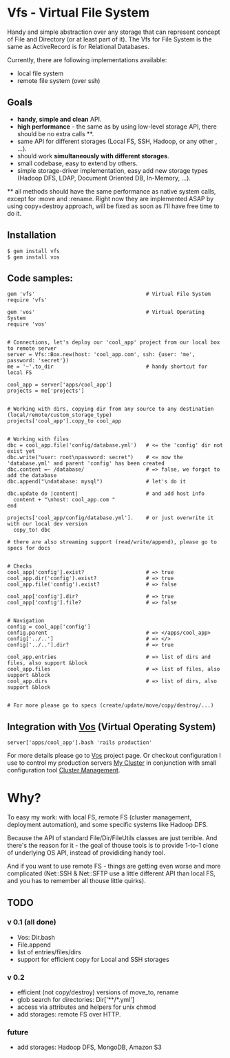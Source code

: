 # Vfs - Virtual File System

Handy and simple abstraction over any storage that can represent concept of File and Directory (or at least part of it). 
The Vfs for File System is the same as ActiveRecord is for Relational Databases.

Currently, there are following implementations available:

- local file system
- remote file system (over ssh)

## Goals

- **handy, simple and clean** API.
- **high performance** - the same as by using low-level storage API, there should be no extra calls **.
- same API for different storages (Local FS, SSH, Hadoop, or any other , ...).
- should work **simultaneously with different storages**.
- small codebase, easy to extend by others.
- simple storage-driver implementation, easy add new storage types (Hadoop DFS, LDAP, Document Oriented DB, In-Memory, ...).

** all methods should have the same performance as native system calls, except for :move and :rename. Right now they are implemented 
ASAP by using copy+destroy approach, will be fixed as soon as I'll have free time to do it.

## Installation

    $ gem install vfs
    $ gem install vos

## Code samples:
    gem 'vfs'                                    # Virtual File System
    require 'vfs'                              

    gem 'vos'                                    # Virtual Operating System
    require 'vos'


    # Connections, let's deploy our 'cool_app' project from our local box to remote server
    server = Vfs::Box.new(host: 'cool_app.com', ssh: {user: 'me', password: 'secret'})
    me = '~'.to_dir                              # handy shortcut for local FS

    cool_app = server['apps/cool_app']
    projects = me['projects']


    # Working with dirs, copying dir from any source to any destination (local/remote/custom_storage_type)
    projects['cool_app'].copy_to cool_app        


    # Working with files
    dbc = cool_app.file('config/database.yml')   # <= the 'config' dir not exist yet
    dbc.write("user: root\npassword: secret")    # <= now the 'database.yml' and parent 'config' has been created
    dbc.content =~ /database/                    # => false, we forgot to add the database
    dbc.append("\ndatabase: mysql")              # let's do it

    dbc.update do |content|                      # and add host info
      content + "\nhost: cool_app.com "
    end                                       

    projects['cool_app/config/database.yml'].    # or just overwrite it with our local dev version
      copy_to! dbc
      
    # there are also streaming support (read/write/append), please go to specs for docs


    # Checks
    cool_app['config'].exist?                    # => true
    cool_app.dir('config').exist?                # => true
    cool_app.file('config').exist?               # => false

    cool_app['config'].dir?                      # => true
    cool_app['config'].file?                     # => false


    # Navigation
    config = cool_app['config']
    config.parent                                # => </apps/cool_app>
    config['../..']                              # => </>
    config['../..'].dir?                         # => true

    cool_app.entries                             # => list of dirs and files, also support &block
    cool_app.files                               # => list of files, also support &block
    cool_app.dirs                                # => list of dirs, also support &block


    # For more please go to specs (create/update/move/copy/destroy/...)
      
## Integration with [Vos][vos] (Virtual Operating System)
    
    server['apps/cool_app'].bash 'rails production'

For more details please go to [Vos][vos] project page. 
Or checkout configuration I use to control my production servers [My Cluster][my_cluster] in conjunction with small 
configuration tool [Cluster Management][cluster_management].

# Why?

To easy my work: with local FS, remote FS (cluster management, deployment automation), and some specific systems like Hadoop DFS.

Because the API of standard File/Dir/FileUtils classes are just terrible. And there's the reason for it - the goal of thouse tools
is to provide 1-to-1 clone of underlying OS API, instead of provididing handy tool.

And if you want to use remote FS - things are getting even worse and more complicated (Net::SSH & Net::SFTP use a little
different API than local FS, and you has to remember all thouse little quirks).
  
## TODO

### v 0.1 (all done)

- Vos: Dir.bash
- File.append
- list of entries/files/dirs
- support for efficient copy for Local and SSH storages

### v 0.2

- efficient (not copy/destroy) versions of move_to, rename
- glob search for directories: Dir['**/*.yml']
- access via attributes and helpers for unix chmod
- add storages: remote FS over HTTP.

### future

- add storages: Hadoop DFS, MongoDB, Amazon S3

[vos]: http://github.com/alexeypetrushin/vos
[cluster_management]: http://github.com/alexeypetrushin/cluster_management
[my_cluster]: http://github.com/alexeypetrushin/my_cluster